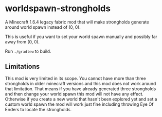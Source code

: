 # worldspawn-strongholds

A Minecraft 1.6.4 legacy fabric mod that will make strongholds generate around world spawn instead of (0, 0).

This is useful if you want to set your world spawn manually and possibly far away from (0, 0).

Run `./gradlew` to build.

## Limitations

This mod is very limited in its scope. You cannot have more than three strongholds in older minecraft versions and this mod does not work around that limitation. That means if you have already generated three strongholds and then change your world spawn this mod will not have any effect. Otherwise if you create a new world that hasn't been explored yet and set a custom world spawn the mod will work just fine including throwing Eye Of Enders to locate the strongholds.
